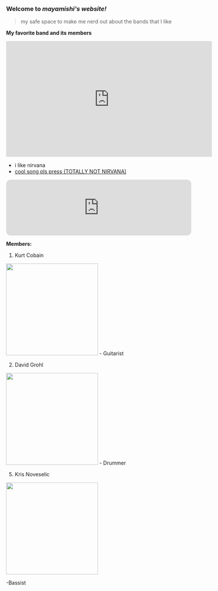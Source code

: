 ### Welcome to *mayamishi's website!*
> my safe space to make me nerd out about the bands that I like


**My favorite band and its members**


  
 
<iframe width="560" height="315" src="https://www.youtube.com/embed/fregObNcHC8" title="YouTube video player" frameborder="0" allow="accelerometer; autoplay; clipboard-write; encrypted-media; gyroscope; picture-in-picture" allowfullscreen></iframe>









- i  like nirvana
- [cool song pls press (TOTALLY NOT NIRVANA)](https://youtu.be/ZpiEunhVs9o)







  

<iframe style="border-radius:12px" src="https://open.spotify.com/embed/track/5vHLwhxxlGzmClMcxRRFPr?utm_source=generator&theme=0" width="100%" height="152" frameBorder="0" allowfullscreen="" allow="autoplay; clipboard-write; encrypted-media; fullscreen; picture-in-picture" loading="lazy"></iframe>


**Members:**
1. Kurt Cobain  

  <img src="https://images.ctfassets.net/r1mvpfown1y6/7IahBYPHC8G0QSI0I8UgKC/9b722837227b7e5193fa86d5d04ee897/16278-kurt-cobain-50th-birthday-3up.jpg?w=800&q=50" width="250" height="250"/>
  - Guitarist
 

2. David Grohl

  <img src="https://pbs.twimg.com/media/EFUflwEW4AEKUOC.jpg" width="250" height="250"/>
  - Drummer


5. Kris Noveselic
<img src="https://encrypted-tbn0.gstatic.com/images?q=tbn:ANd9GcS8h4bKBmefPZ34fup3a5T07nOlKymDuRSD_0PRYtjWd60mYCQTwwTKS_BJDNHm1Pj_NWg&usqp=CAU" width="250" height="250"/>


 
  -Bassist
  
  
  
 

            
